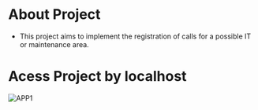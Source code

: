 # About Project

- This project aims to implement the registration of calls for a possible IT or maintenance area.

# Acess Project by localhost

![APP1](https://user-images.githubusercontent.com/117313515/204167618-9d7333f4-3ce0-49ca-98d4-e32083844d1c.jpg)

